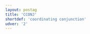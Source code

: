 ```yaml
---
layout: postag
title: 'CCONJ'
shortdef: 'coordinating conjunction'
udver: '2'
---
```

<!-- Interlanguage links updated Čt lis 12 09:42:51 CET 2020 -->
